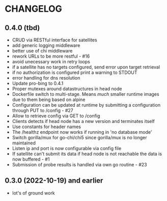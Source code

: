 # CHANGELOG

## 0.4.0 (tbd)

- CRUD via RESTful interface for satellites
- add generic logging middleware
- better use of chi middleware
- rework URLs to be more restful - #16
- avoid unecessary work in retry loops
- if a satellite has no targets configured, send error upon target retrieval
- if no authorization is configured print a warning to STDOUT
- error handling for dns resolution
- Update pro-bing to 0.4.1
- Proper mutexes around datastructures in head node
- Dockerfile switch to multi-stage. Means _much_ smaller runtime images due to them being based on alpine
- Configuration can be updated at runtime by submitting a configuration through PUT to /config - #27
- Allow to retrieve config via GET to /config
- Clients detects if head node has a new version and terminates itself
- Use constants for header names
- The /healthz endpoint now works if running in 'no database mode'
- Switch gorilla/mux for go-chi/chi5 since gorilla/mux is no longer maintained
- Listen ip and port is now configurable via config file
- If satellite can't submit its data if head node is not reachable the data is now buffered - #1
- Submission of probe results is handled via own go routine - #23

## 0.3.0 (2022-10-19) and earlier

- lot's of ground work

